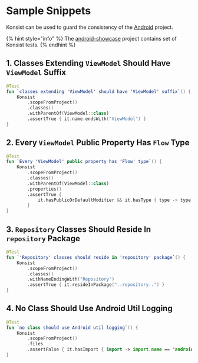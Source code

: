 # Sample Snippets

Konsist can be used to guard the consistency of the [Android](https://www.android.com/) project.

{% hint style="info" %}
The [android-showcase](https://github.com/igorwojda/android-showcase) project contains set of Konsist tests.
{% endhint %}

## 1. Classes Extending `ViewModel` Should Have `ViewModel` Suffix

```kotlin
@Test
fun `classes extending 'ViewModel' should have 'ViewModel' suffix`() {
    Konsist
        .scopeFromProject()
        .classes()
        .withParentOf(ViewModel::class)
        .assertTrue { it.name.endsWith("ViewModel") }
}
```

## 2. Every `ViewModel` Public Property Has `Flow` Type

```kotlin
@Test
fun `Every 'ViewModel' public property has 'Flow' type`() {
    Konsist
        .scopeFromProject()
        .classes()
        .withParentOf(ViewModel::class)
        .properties()
        .assertTrue {
            it.hasPublicOrDefaultModifier && it.hasType { type -> type.name == "kotlinx.coroutines.flow.Flow" }
        }
}
```

## 3. `Repository` Classes Should Reside In `repository` Package

```kotlin
@Test
fun `'Repository' classes should reside in 'repository' package`() {
    Konsist
        .scopeFromProject()
        .classes()
        .withNameEndingWith("Repository")
        .assertTrue { it.resideInPackage("..repository..") }
}
```

## 4. No Class Should Use Android Util Logging

```kotlin
@Test
fun `no class should use Android util logging`() {
    Konsist
        .scopeFromProject()
        .files
        .assertFalse { it.hasImport { import -> import.name == "android.util.Log" } }
}
```

